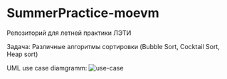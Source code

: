 # SummerPractice-moevm
Репозиторий для летней практики ЛЭТИ

Задача: Различные алгоритмы сортировки (Bubble Sort, Cocktail Sort, Heap sort)

UML use case diamgramm: 
![use-case](https://user-images.githubusercontent.com/54906416/124311871-1384e600-db77-11eb-955a-47612ec890ec.png)
